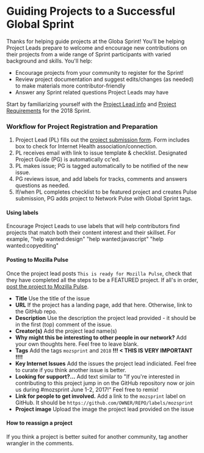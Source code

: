 # Guiding Projects to a Successful Global Sprint

Thanks for helping guide projects at the Globa Sprint! You'll be helping Project Leads prepare to welcome and encourage new contributions on their projects from a wide range of Sprint participants with varied background and skills. You'll help:

* Encourage projects from your community to register for the Sprint!
* Review project documentation and suggest edits/changes (as needed) to make materials more contributor-friendly
* Answer any Sprint related questions Project Leads may have

Start by familiarizing yourself with the [Project Lead info](https://mozilla.github.io/global-sprint/projects/) and [Project Requirements](https://mozilla.github.io/global-sprint/project-requirements/) for the 2018 Sprint. 

### Workflow for Project Registration and Preparation
1. Project Lead (PL) fills out the [project submission form](https://goo.gl/forms/lvzjKt981TK9P3XQ2). Form includes box to check for Internet Health association/connection.
2. PL receives email with link to issue template & checklist. Designated Project Guide (PG) is automatically cc'ed. 
3. PL makes issue; PG is tagged automatically to be notified of the new issue.
4. PG reviews issue, and add labels for tracks, comments and answers questions as needed. 
5. If/when PL completes checklist to be featured project and creates Pulse submission, PG adds project to Network Pulse with Global Sprint tags.

#### Using labels
Encourage Project Leads to use labels that will help contributors find projects that match both their content interest and their skillset. For example, "help wanted:design" "help wanted:javascript" "help wanted:copyediting" 

#### Posting to Mozilla Pulse
Once the project lead posts `This is ready for Mozilla Pulse`, check that they have completed all the steps to be a FEATURED project. If all's in order, [post the project to Mozilla Pulse](https://www.mozillapulse.org/add).

* **Title** Use the title of the issue
* **URL** If the project has a landing page, add that here. Otherwise, link to the GitHub repo.
* **Description** Use the description the project lead provided - it should be in the first (top) comment of the issue.
* **Creator(s)** Add the project lead name(s)
* **Why might this be interesting to other people in our network?** Add your own thoughts here. Feel free to leave blank.
* **Tags** Add the tags `mozsprint` and `2018`  **!!! < THIS IS VERY IMPORTANT !!!!**
* **Key Internet Issues** Add the issues the project lead indiciated. Feel free to curate if you think another issue is better.
* **Looking for support?...** Add text similar to "If you're interested in contributing to this project jump in on the GitHub repository now or join us during #mozsprint June 1-2, 2017!" Feel free to remix!
* **Link for people to get involved.** Add a link to the `mozsprint` label on GitHub. It should be `https://github.com/OWNER/REPO/labels/mozsprint`
* **Project image** Upload the image the project lead provided on the issue

#### How to reassign a project
If you think a project is better suited for another community, tag another wrangler in the comments.
